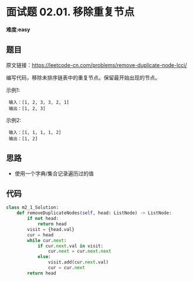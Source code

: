 # 面试题 02.01. 移除重复节点
**难度:easy**
## 题目
原文链接：https://leetcode-cn.com/problems/remove-duplicate-node-lcci/

编写代码，移除未排序链表中的重复节点。保留最开始出现的节点。

示例1:
```
 输入：[1, 2, 3, 3, 2, 1]
 输出：[1, 2, 3]
```
示例2:
```
 输入：[1, 1, 1, 1, 2]
 输出：[1, 2]
```

## 思路
* 使用一个字典/集合记录遍历过的值

## 代码
```python
class m2_1_Solution:
    def removeDuplicateNodes(self, head: ListNode) -> ListNode:
        if not head:
            return head
        visit = {head.val}
        cur = head
        while cur.next:
            if cur.next.val in visit:
                cur.next = cur.next.next
            else:
                visit.add(cur.next.val)
                cur = cur.next
        return head
```
